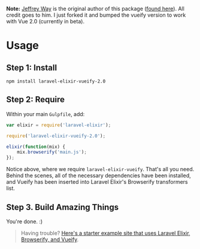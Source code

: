 **Note:** [Jeffrey Way](https://github.com/JeffreyWay) is the original author of this package ([found here](https://github.com/JeffreyWay/laravel-elixir-vueify)). All credit goes to him. I just forked it and bumped the vueify version to work with Vue 2.0 (currently in beta).

# Usage

## Step 1: Install

```
npm install laravel-elixir-vueify-2.0
```

## Step 2: Require

Within your main `Gulpfile`, add:

```js
var elixir = require('laravel-elixir');

require('laravel-elixir-vueify-2.0');

elixir(function(mix) {
    mix.browserify('main.js');
});
```

Notice above, where we require `laravel-elixir-vueify`. That's all you need. Behind the scenes, all of the necessary dependencies have been installed, and Vueify has been inserted into Laravel Elixir's Browserify transformers list.

## Step 3. Build Amazing Things

You're done. :)

> Having trouble? [Here's a starter example site that uses Laravel Elixir, Browserify, and Vueify](https://github.com/laracasts/Laravel-Elixir-Vueify-Setup).
